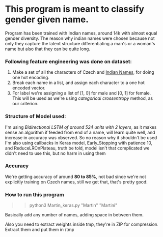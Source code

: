 # This program is meant to classify gender given name.

Program has been trained with Indian names, around 14k with almost equal gender diversity. The reason why indian names were chosen because not only they capture the latent structure differentiating a man's or a woman's name but also that they can be quite long. 

### Following feature engineering was done on dataset:
  1. Make a set of all the characters of Czech and [Indian Names](https://gist.github.com/mbejda/7f86ca901fe41bc14a63), for doing one hot encoding. 
  2. Break each name in a list, and assign each character to a one hot encoded vector.
  3. For label we're assigning a list of [1, 0] for male and [0, 1] for female. This will be used as we're using *categorical crossentropy* method, as our criterion. 
 
### Structure of Model used:
I'm using *Bidirectional LSTM of around 524 units with 2 layers*, as it makes sense an algorithm if feeded from end of a name, will learn quite well, and increase in accuracy was observed. So no reason why it shouldn't be used
I'm also using callbacks in Keras model, Early_Stopping with patience 10, and ReduceLROnPlateau, truth be told, model isn't that complicated we didn't need to use this, but no harm in using them


### Accuracy
We're getting accuracy of around **80 to 85%**, not bad since we're not explicitly training on Czech names, still we get that, that's pretty good.


### How to run this program

>> python3 Martin_keras.py "Martin" "Martini"

Basically add any number of names, adding space in between them.


Also you need to extract weights inside tmp, they're in ZIP for compression. Extract them and put them in /tmp
